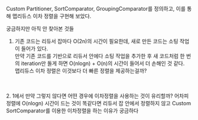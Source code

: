Custom Partitioner, SortComparator, GroupingComparator를 정의하고, 이를 통해 맵리듀스 이차 정렬을 구현해 보았다.

궁금하지만 아직 안 찾아본 것들
1. 기존 코드는 리듀서 잡마다 O(2n)의 시간이 필요한데, 새로 만든 코드는 소팅 작업이 들어가 있다.  
만약 기존 코드를 기반으로 리듀서 안에다 소팅 작업을 추가한 후 새 코드처럼 한 번의 iteration만 돌게 하면 O(nlogn) + O(n)의 시간이 들어서 더 손해인 것 같다.  
맵리듀스 이차 정렬은 이것보다 더 빠른 정렬을 제공하는걸까?
<br>
<br>
2. 1에서 만약 그렇지 않다면 어떤 경우에 이차정렬을 사용하는 것이 유리할까?  
어차피 정렬에 O(nlogn) 시간이 드는 것이 똑같다면 리듀서 잡 안에서 정렬하지 않고 Custom SortComparator를 이용한 이차정렬을 하는 이유가 궁금하다